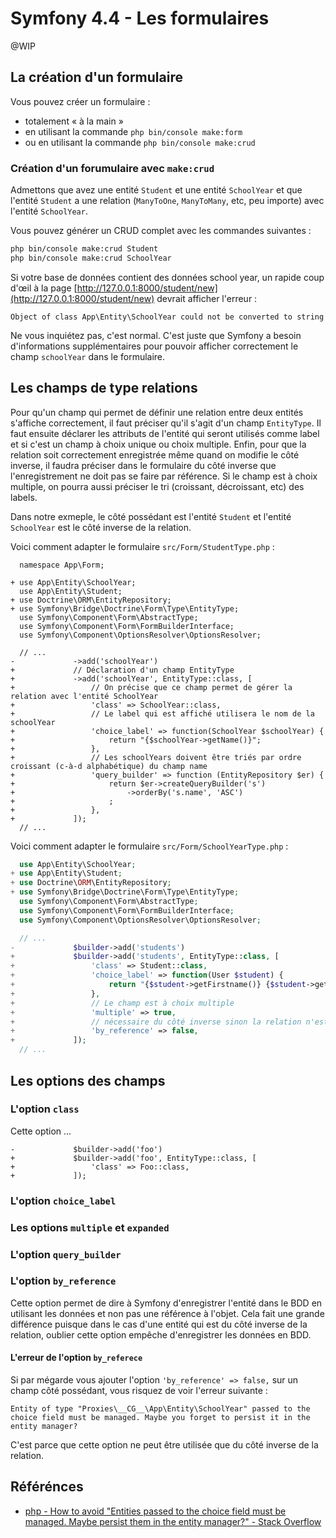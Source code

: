 # Symfony 4.4 - Les formulaires

@WIP

## La création d'un formulaire

Vous pouvez créer un formulaire :

- totalement « à la main »
- en utilisant la commande `php bin/console make:form`
- ou en utilisant la commande `php bin/console make:crud`

### Création d'un forumulaire avec `make:crud`

Admettons que avez une entité `Student` et une entité `SchoolYear` et que l'entité `Student` a une relation (`ManyToOne`, `ManyToMany`, etc, peu importe) avec l'entité `SchoolYear`.

Vous pouvez générer un CRUD complet avec les commandes suivantes :

```bash
php bin/console make:crud Student
php bin/console make:crud SchoolYear
```

Si votre base de données contient des données school year, un rapide coup d'œil à la page [http://127.0.0.1:8000/student/new](http://127.0.0.1:8000/student/new) devrait afficher l'erreur :

```error
Object of class App\Entity\SchoolYear could not be converted to string
```

Ne vous inquiétez pas, c'est normal.
C'est juste que Symfony a besoin d'informations supplémentaires pour pouvoir afficher correctement le champ `schoolYear` dans le formulaire.

## Les champs de type relations

Pour qu'un champ qui permet de définir une relation entre deux entités s'affiche correctement, il faut préciser qu'il s'agit d'un champ `EntityType`.
Il faut ensuite déclarer les attributs de l'entité qui seront utilisés comme label et si c'est un champ à choix unique ou choix multiple.
Enfin, pour que la relation soit correctement enregistrée même quand on modifie le côté inverse, il faudra préciser dans le formulaire du côté inverse que l'enregistrement ne doit pas se faire par référence.
Si le champ est à choix multiple, on pourra aussi préciser le tri (croissant, décroissant, etc) des labels.

Dans notre exmeple, le côté possédant est l'entité `Student` et l'entité `SchoolYear` est le côté inverse de la relation.

Voici comment adapter le formulaire `src/Form/StudentType.php` :

```diff-php
  namespace App\Form;

+ use App\Entity\SchoolYear;
  use App\Entity\Student;
+ use Doctrine\ORM\EntityRepository;
+ use Symfony\Bridge\Doctrine\Form\Type\EntityType;
  use Symfony\Component\Form\AbstractType;
  use Symfony\Component\Form\FormBuilderInterface;
  use Symfony\Component\OptionsResolver\OptionsResolver;

  // ...
-             ->add('schoolYear')
+             // Déclaration d'un champ EntityType
+             ->add('schoolYear', EntityType::class, [
+                 // On précise que ce champ permet de gérer la relation avec l'entité SchoolYear
+                 'class' => SchoolYear::class,
+                 // Le label qui est affiché utilisera le nom de la schoolYear
+                 'choice_label' => function(SchoolYear $schoolYear) {
+                     return "{$schoolYear->getName()}";
+                 },
+                 // Les schoolYears doivent être triés par ordre croissant (c-à-d alphabétique) du champ name
+                 'query_builder' => function (EntityRepository $er) {
+                     return $er->createQueryBuilder('s')
+                         ->orderBy('s.name', 'ASC')
+                     ;
+                 },
+             ]);
  // ...
```

Voici comment adapter le formulaire `src/Form/SchoolYearType.php` :

```php
  use App\Entity\SchoolYear;
+ use App\Entity\Student;
+ use Doctrine\ORM\EntityRepository;
+ use Symfony\Bridge\Doctrine\Form\Type\EntityType;
  use Symfony\Component\Form\AbstractType;
  use Symfony\Component\Form\FormBuilderInterface;
  use Symfony\Component\OptionsResolver\OptionsResolver;

  // ...
-             $builder->add('students')
+             $builder->add('students', EntityType::class, [
+                 'class' => Student::class,
+                 'choice_label' => function(User $student) {
+                     return "{$student->getFirstname()} {$student->getLastname()}";
+                 },
+                 // Le champ est à choix multiple
+                 'multiple' => true,
+                 // nécessaire du côté inverse sinon la relation n'est pas enregitrée après mise à jour
+                 'by_reference' => false,
+             ]);
  // ...
```

## Les options des champs

### L'option `class`

Cette option ...

```diff-php
-             $builder->add('foo')
+             $builder->add('foo', EntityType::class, [
+                 'class' => Foo::class,
+             ]);
```

### L'option `choice_label`


### Les options `multiple` et `expanded`


### L'option `query_builder`


### L'option `by_reference`

Cette option permet de dire à Symfony d'enregistrer l'entité dans le BDD en utilisant les données et non pas une référence à l'objet.
Cela fait une grande différence puisque dans le cas d'une entité qui est du côté inverse de la relation, oublier cette option empêche d'enregistrer les données en BDD.

#### L'erreur de l'option `by_referece`

Si par mégarde vous ajouter l'option `'by_reference' => false,` sur un champ côté possédant, vous risquez de voir l'erreur suivante :

```error
Entity of type "Proxies\__CG__\App\Entity\SchoolYear" passed to the choice field must be managed. Maybe you forget to persist it in the entity manager?
```

C'est parce que cette option ne peut être utilisée que du côté inverse de la relation.

## Référénces

- [php - How to avoid "Entities passed to the choice field must be managed. Maybe persist them in the entity manager?" - Stack Overflow](https://stackoverflow.com/questions/35450827/how-to-avoid-entities-passed-to-the-choice-field-must-be-managed-maybe-persist)

